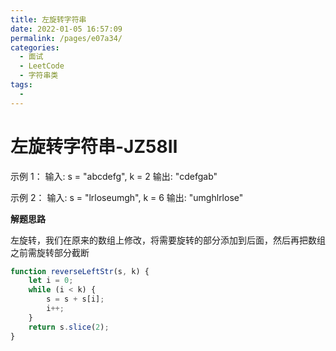 ```yaml
---
title: 左旋转字符串
date: 2022-01-05 16:57:09
permalink: /pages/e07a34/
categories:
  - 面试
  - LeetCode
  - 字符串类
tags:
  - 
---
```


# 左旋转字符串-JZ58Ⅱ

示例 1：
输入: s = "abcdefg", k = 2
输出: "cdefgab"

示例 2：
输入: s = "lrloseumgh", k = 6
输出: "umghlrlose"

<!-- more -->

**解题思路**

左旋转，我们在原来的数组上修改，将需要旋转的部分添加到后面，然后再把数组之前需旋转部分截断


```js
function reverseLeftStr(s, k) {
    let i = 0;
    while (i < k) {
        s = s + s[i];
        i++;
    }
    return s.slice(2);
}
```


